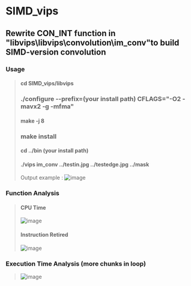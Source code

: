 # SIMD_vips
## Rewrite CON_INT function in "libvips\libvips\convolution\im_conv"to build SIMD-version convolution
### Usage
> #### cd SIMD_vips/libvips
> ### ./configure --prefix=(your install path) CFLAGS="-O2 -mavx2 -g -mfma"
> #### make -j 8
> ### make install
> #### cd ../bin (your install path)
> #### ./vips im_conv ../testin.jpg ../testedge.jpg ../mask
> Output example :
> ![image](https://user-images.githubusercontent.com/73067915/148349452-8d31c379-066a-4955-9976-2be20735f3b3.png)

### Function Analysis
> #### CPU Time
> ![image](https://user-images.githubusercontent.com/73067915/148349821-a0af0065-683b-48b7-b128-ce16a36640bd.png)
> #### Instruction Retired
> ![image](https://user-images.githubusercontent.com/73067915/148349881-3d530113-62f9-4612-9885-e7c159f6eb3c.png)
### Execution Time Analysis (more chunks in loop)
> ![image](https://user-images.githubusercontent.com/73067915/148350117-e29c74c6-025b-4237-a3cf-760cf4555fb4.png)


